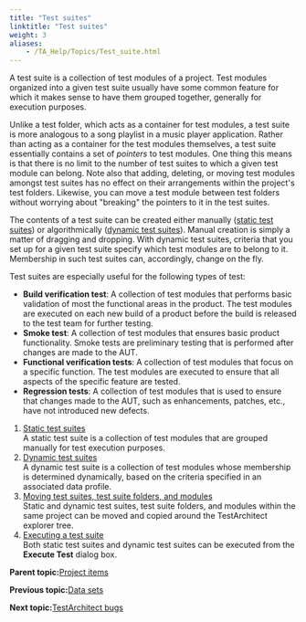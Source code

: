 ```yaml
--- 
title: "Test suites"
linktitle: "Test suites"
weight: 3
aliases: 
    - /TA_Help/Topics/Test_suite.html
---
```


A test suite is a collection of test modules of a project. Test modules organized into a given test suite usually have some common feature for which it makes sense to have them grouped together, generally for execution purposes.

Unlike a test folder, which acts as a container for test modules, a test suite is more analogous to a song playlist in a music player application. Rather than acting as a container for the test modules themselves, a test suite essentially contains a set of *pointers* to test modules. One thing this means is that there is no limit to the number of test suites to which a given test module can belong. Note also that adding, deleting, or moving test modules amongst test suites has no effect on their arrangements within the project's test folders. Likewise, you can move a test module between test folders without worrying about "breaking" the pointers to it in the test suites.

The contents of a test suite can be created either manually \([static test suites](/TA_Help/Topics/Test_suite_static.html)\) or algorithmically \([dynamic test suites](/TA_Help/Topics/Test_suite_dynamic.html)\). Manual creation is simply a matter of dragging and dropping. With dynamic test suites, criteria that you set up for a given test suite specify which test modules are to belong to it. Membership in such test suites can, accordingly, change on the fly.

Test suites are especially useful for the following types of test:

-   **Build verification test**: A collection of test modules that performs basic validation of most the functional areas in the product. The test modules are executed on each new build of a product before the build is released to the test team for further testing.
-   **Smoke test**: A collection of test modules that ensures basic product functionality. Smoke tests are preliminary testing that is performed after changes are made to the AUT.
-   **Functional verification tests**: A collection of test modules that focus on a specific function. The test modules are executed to ensure that all aspects of the specific feature are tested.
-   **Regression tests**: A collection of test modules that is used to ensure that changes made to the AUT, such as enhancements, patches, etc., have not introduced new defects.

1.  [Static test suites](/TA_Help/Topics/Test_suite_static.html)  
A static test suite is a collection of test modules that are grouped manually for test execution purposes.
2.  [Dynamic test suites](/TA_Help/Topics/Test_suite_dynamic.html)  
A dynamic test suite is a collection of test modules whose membership is determined dynamically, based on the criteria specified in an associated data profile.
3.  [Moving test suites, test suite folders, and modules](/TA_Help/Topics/Test_suite_cut_copy_paste.html)  
Static and dynamic test suites, test suite folders, and modules within the same project can be moved and copied around the TestArchitect explorer tree.
4.  [Executing a test suite](/TA_Help/Topics/Test_suite_executing.html)  
Both static test suites and dynamic test suites can be executed from the **Execute Test** dialog box.

**Parent topic:**[Project items](/TA_Help/Topics/Project_items_def.html)

**Previous topic:**[Data sets](/TA_Help/Topics/Projects_and_tests_dataset.html)

**Next topic:**[TestArchitect bugs](/TA_Help/Topics/Bugs.html)

